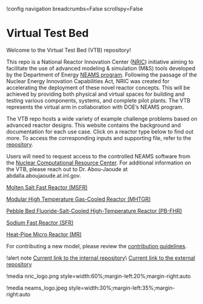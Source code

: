 !config navigation breadcrumbs=False scrollspy=False

# Virtual Test Bed

Welcome to the Virtual Test Bed (VTB) repository!

This repo is a National Reactor Innovation Center ([NRIC](https://nric.inl.gov/)) initiative aiming to facilitate the use of advanced modeling & simulation (M&S) tools developed by the Department of Energy [NEAMS program](https://inl.gov/neams/). Following the passage of the Nuclear Energy Innovation Capabilities Act, NRIC was created for accelerating the deployment of these novel reactor concepts. This will be achieved by providing both physical and virtual spaces for building and testing various components, systems, and complete pilot plants. The VTB represents the virtual arm in collaboration with DOE’s NEAMS program.

The VTB repo hosts a wide variety of example challenge problems based on advanced reactor designs. This website contains the background and documentation for each use case. Click on a reactor type below to find out more. To access the corresponding inputs and supporting file, refer to the [repository](https://github.com/idaholab/virtual_test_bed).


Users will need to request access to the controlled NEAMS software from the [Nuclear Computational Resource Center](https://inl.gov/ncrc/). For additional information on the VTB, please reach out to Dr. Abou-Jaoude at abdalla.aboujaoude.at.inl.gov.


[Molten Salt Fast Reactor (MSFR)](msfr/index.md)

[Modular High Temperature Gas-Cooled Reactor (MHTGR)](mhtgr/index.md)

[Pebble Bed Fluoride-Salt-Cooled High-Temperature Reactor (PB-FHR)](pbfhr/index.md)

[Sodium Fast Reactor (SFR)](sfr/sfr.md)

[Heat-Pipe Micro Reactor (MR)](mrad/index.md)

For contributing a new model, please review the [contribution guidelines](contributing.md).

!alert note
[Current link to the internal repository](https://gitlab.software.inl.gov/idaholab/virtual_test_bed)\\
[Current link to the external repository](https://github.com/idaholab/virtual_test_bed)

!media nric_logo.png style=width:60%;margin-left:20%;margin-right:auto

!media neams_logo.jpeg style=width:30%;margin-left:35%;margin-right:auto
